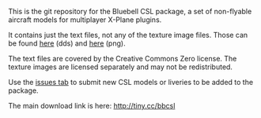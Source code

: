 This is the git repository for the Bluebell CSL package, a set of
non-flyable aircraft models for multiplayer X-Plane plugins.

It contains just the text files, not any of the texture image files.
Those can be found
[here](https://drive.google.com/drive/folders/0B8hGoqCV5Z5AcTM4ZWhIX2RZT2M?usp=sharing) (dds) and
[here](https://drive.google.com/drive/folders/1N61ibivrGHmbeEd4UBWk4kGAEvr6Wdfi?usp=sharing) (png).

The text files are covered by the Creative Commons Zero license.
The texture images are licensed separately and may not be redistributed.

Use the [issues tab](https://github.com/oktal3700/bluebell/issues/new)
to submit new CSL models or liveries to be added to the package.

The main download link is here: http://tiny.cc/bbcsl
